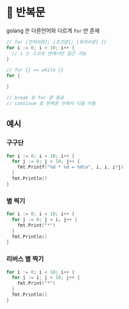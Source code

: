 # 🔄 반복문
golang 은 다른언어와 다르게 `for` 만 존재

```go
// for [전처리문]; [조건문]; [후처리문] {}
for i := 0; i < 10; i++ {
  // i 는 스코프 안에서만 접근 가능
}

// for {} == while {}
for {

}

// break 로 for 문 종료
// continue 로 반복문 안에서 다음 이동
```

## 예시
### 구구단
```go
for i := 0; i < 10; i++ {
  for j := 0; j < 10; j++ {
    fmt.Printf("%d * %d = %d\n", i, i, i*j)
  }
  fmt.Println()
}
```

### 별 찍기
```go
for i := 0; i < 10; i++ {
  for j := 0; j < i; j++ {
    fmt.Print("*")
  }
  fmt.Println()
}
```

### 리버스 별 찍기
```go
for i := 0; i < 10; i++ {
  for j := i; j < 10; j++ {
    fmt.Print("*")
  }
  fmt.Println()
}
```